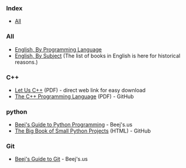 ### Index

* [All](#all)


### All

* [English, By Programming Language](free-programming-books-langs.md)
* [English, By Subject](free-programming-books-subjects.md)
  (The list of books in English is here for historical reasons.)


### C++

* [Let Us C++](http://103.203.175.90:81/fdScript/RootOfEBooks/E%20Book%20collection%20-%202023%20-%20F/CSE%20%20IT%20AIDS%20ML/Let%20Us%20C++,%20Yashwant%20Kanetkar.pdf) (PDF) - direct web link for easy download 
* [The C++ Programming Language](https://chenweixiang.github.io/docs/The_C++_Programming_Language_4th_Edition_Bjarne_Stroustrup.pdf) (PDF) - GitHub


### python 

* [Beej's Guide to Python Programming](https://beej.us/guide/bgpython/) - Beej's.us
* [The Big Book of Small Python Projects](https://github.com/nihathalici/The-Big-Book-of-Small-Python-Projects) (HTML) - GitHub


### Git

* [Beej's Guide to Git](https://beej.us/guide/bggit/) - Beej's.us

